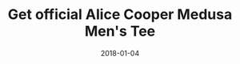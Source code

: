 ---
campaign-uuid: c-2b847184-28fa-4441-9996-d4a6a379e87f
type: Product
category: Fashion
date: 2018-01-04
end-date: 2018-01-31
disable-form: false
is_promoted: true
has_entry_page: false
extra-css: ""

logo-left-title: "NME Merch"
logo-left-href: "https://nmemerch.com/products/copy-of-alice-cooper-elected-mens-tee?variant=26194764869"
logo-left-image: "nmemerch-logo.jpg"

banner-img: "nmemerch-alice_cooper_tee_main.jpg"
hero-header: ""
competition-description: "Officially licensed Alice Cooper Mens T-Shirt which is supplied in Black coloured cotton and is available in a wide range of sizes. Features the Alice Cooper Medusa design motif with an illuminous puff print.<br/>Heavy cotton classic fit adult Gildan t-shirt with taped neck and shoulders, pre-shrunk jersey knit and quarter-turned to eliminate creases.<br/>Fabric - 100% Cotton (Heather Grey, 90% cotton 10% polyester) Weight - White 175gsm, Colours 185gsm"
hero-subheader: ""

title: "Get official Alice Cooper Medusa Men's Tee"
bg-image-hero: ""
bg-image-first: ""
bg-image-second: ""

section1-content: >
    <p>0</p>
    <p>0</p>
    <p>0</p>

section2-content: >
    <p>0</p>
    <p>0</p>
    <p>0</p>

entry-title: 
terms-confirmation: >
    
entry-content: >
    <p>0</p>
    <p>0</p>

---